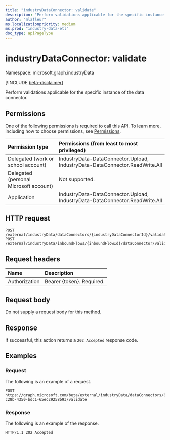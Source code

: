 ```yaml
---
title: "industryDataConnector: validate"
description: "Perform validations applicable for the specific instance of the data connector."
author: "mlafleur"
ms.localizationpriority: medium
ms.prod: "industry-data-etl"
doc_type: apiPageType
---
```


# industryDataConnector: validate

Namespace: microsoft.graph.industryData

[!INCLUDE [beta-disclaimer](../../includes/beta-disclaimer.md)]

Perform validations applicable for the specific instance of the data connector.

## Permissions

One of the following permissions is required to call this API. To learn more, including how to choose permissions, see [Permissions](/graph/permissions-reference).

| Permission type                        | Permissions (from least to most privileged)                                 |
| :------------------------------------- | :-------------------------------------------------------------------------- |
| Delegated (work or school account)     | IndustryData-DataConnector.Upload, IndustryData-DataConnector.ReadWrite.All |
| Delegated (personal Microsoft account) | Not supported.                                                              |
| Application                            | IndustryData-DataConnector.Upload, IndustryData-DataConnector.ReadWrite.All |

## HTTP request

<!-- {
  "blockType": "ignored"
}
-->

```http
POST /external/industryData/dataConnectors/{industryDataConnectorId}/validate
POST /external/industryData/inboundFlows/{inboundFlowId}/dataConnector/validate
```

## Request headers

| Name          | Description               |
| :------------ | :------------------------ |
| Authorization | Bearer {token}. Required. |

## Request body

Do not supply a request body for this method.

## Response

If successful, this action returns a `202 Accepted` response code.

## Examples

### Request

The following is an example of a request.

<!-- {
  "blockType": "request",
  "name": "industrydataconnectorthis.validate",
  "sampleKeys": ["8c010e87-c28b-4350-bdc1-65ec29258b93"]
}
-->

```http
POST https://graph.microsoft.com/beta/external/industryData/dataConnectors/8c010e87-c28b-4350-bdc1-65ec29258b93/validate
```

### Response

The following is an example of the response.

<!-- {
  "blockType": "response",
  "truncated": true
}
-->

```http
HTTP/1.1 202 Accepted
```
